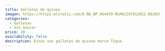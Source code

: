```yaml
---
title: Galletas de quinoa
imagen: https://http2.mlstatic.com/D_NQ_NP_964439-MLM42247912652_062020-O.webp
categories:
  - Galletas
  - Sin azucar
price: 20
availability: false
description: Estas son galletas de quinoa marca Tiqua
---
```

